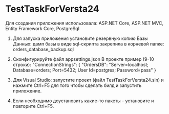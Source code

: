 # TestTaskForVersta24

Для создания приложения использовала:
ASP.NET Core,
ASP.NET MVC,
Entity Framework Core,
PostgreSql

1. Для запуска приложения установите резервную копию Базы Данных: дамп базы в виде sql-скрипта закрепила в корневой папке: orders_database_backup.sql

2. Сконфигурируйте файл appsettings.json
В проекте пример (9-10 строки): 
"ConnectionStrings": {
    "OrdersDB": "Server=localhost; Database=orders; Port=5432; User Id=postgres; Password=pass"
  }
  
3. Для Visual Studio: запустите проект (файл TestTaskForVersta24.sln) и нажмите Ctrl+F5 для того чтобы сделать билд и запустить приложение.

4. Если необходимо доустановить какие-то пакеты - установите и повторите Ctrl+F5.

